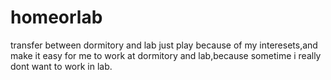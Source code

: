 # homeorlab
transfer between dormitory and lab
just play because of my interesets,and make it easy for me to work at dormitory and lab,because sometime i really dont want to work in lab.
